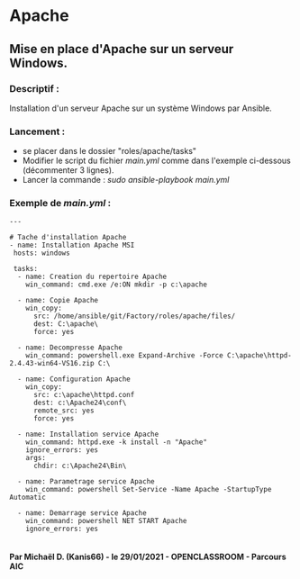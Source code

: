 # Apache
## Mise en place d'Apache sur un serveur Windows.



### Descriptif :

Installation d'un serveur Apache sur un système Windows par Ansible.



### Lancement :

- se placer dans le dossier "roles/apache/tasks"
- Modifier le script du fichier *main.yml* comme dans l'exemple ci-dessous (décommenter 3 lignes).
- Lancer la commande :
	*sudo ansible-playbook main.yml*



### Exemple de *main.yml* : 

```
---

# Tache d'installation Apache
- name: Installation Apache MSI
 hosts: windows

 tasks:
  - name: Creation du repertoire Apache
    win_command: cmd.exe /e:ON mkdir -p c:\apache 

  - name: Copie Apache
    win_copy:
      src: /home/ansible/git/Factory/roles/apache/files/
      dest: C:\apache\
      force: yes

  - name: Decompresse Apache
    win_command: powershell.exe Expand-Archive -Force C:\apache\httpd-2.4.43-win64-VS16.zip C:\

  - name: Configuration Apache
    win_copy:
      src: c:\apache\httpd.conf
      dest: c:\Apache24\conf\
      remote_src: yes
      force: yes

  - name: Installation service Apache
    win_command: httpd.exe -k install -n "Apache"
    ignore_errors: yes
    args:
      chdir: c:\Apache24\Bin\

  - name: Parametrage service Apache
    win_command: powershell Set-Service -Name Apache -StartupType Automatic

  - name: Demarrage service Apache
    win_command: powershell NET START Apache
    ignore_errors: yes


```



#### Par Michaël D. (Kanis66) - le 29/01/2021 - OPENCLASSROOM - Parcours AIC